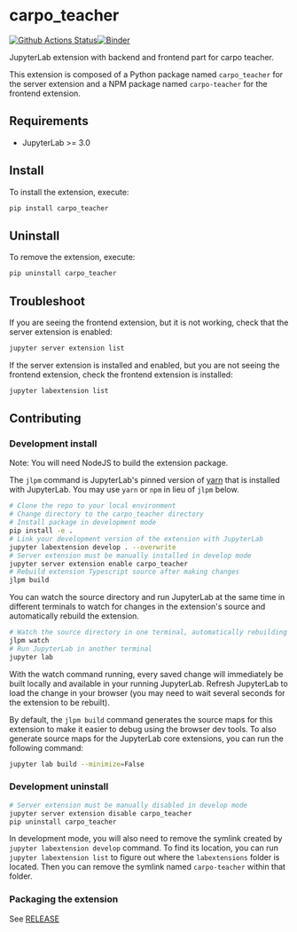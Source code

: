 # carpo_teacher

[![Github Actions Status](https://github.com/github_username/carpo-teacher/workflows/Build/badge.svg)](https://github.com/github_username/carpo-teacher/actions/workflows/build.yml)[![Binder](https://mybinder.org/badge_logo.svg)](https://mybinder.org/v2/gh/github_username/carpo-teacher/main?urlpath=lab)

JupyterLab extension with backend and frontend part for carpo teacher.


This extension is composed of a Python package named `carpo_teacher`
for the server extension and a NPM package named `carpo-teacher`
for the frontend extension.


## Requirements

* JupyterLab >= 3.0

## Install

To install the extension, execute:

```bash
pip install carpo_teacher
```

## Uninstall

To remove the extension, execute:

```bash
pip uninstall carpo_teacher
```


## Troubleshoot

If you are seeing the frontend extension, but it is not working, check
that the server extension is enabled:

```bash
jupyter server extension list
```

If the server extension is installed and enabled, but you are not seeing
the frontend extension, check the frontend extension is installed:

```bash
jupyter labextension list
```


## Contributing

### Development install

Note: You will need NodeJS to build the extension package.

The `jlpm` command is JupyterLab's pinned version of
[yarn](https://yarnpkg.com/) that is installed with JupyterLab. You may use
`yarn` or `npm` in lieu of `jlpm` below.

```bash
# Clone the repo to your local environment
# Change directory to the carpo_teacher directory
# Install package in development mode
pip install -e .
# Link your development version of the extension with JupyterLab
jupyter labextension develop . --overwrite
# Server extension must be manually installed in develop mode
jupyter server extension enable carpo_teacher
# Rebuild extension Typescript source after making changes
jlpm build
```

You can watch the source directory and run JupyterLab at the same time in different terminals to watch for changes in the extension's source and automatically rebuild the extension.

```bash
# Watch the source directory in one terminal, automatically rebuilding when needed
jlpm watch
# Run JupyterLab in another terminal
jupyter lab
```

With the watch command running, every saved change will immediately be built locally and available in your running JupyterLab. Refresh JupyterLab to load the change in your browser (you may need to wait several seconds for the extension to be rebuilt).

By default, the `jlpm build` command generates the source maps for this extension to make it easier to debug using the browser dev tools. To also generate source maps for the JupyterLab core extensions, you can run the following command:

```bash
jupyter lab build --minimize=False
```

### Development uninstall

```bash
# Server extension must be manually disabled in develop mode
jupyter server extension disable carpo_teacher
pip uninstall carpo_teacher
```

In development mode, you will also need to remove the symlink created by `jupyter labextension develop`
command. To find its location, you can run `jupyter labextension list` to figure out where the `labextensions`
folder is located. Then you can remove the symlink named `carpo-teacher` within that folder.

### Packaging the extension

See [RELEASE](RELEASE.md)
